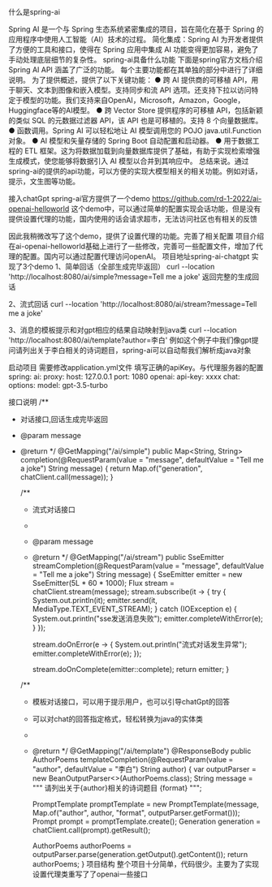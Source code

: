 什么是spring-ai

Spring AI 是一个与 Spring 生态系统紧密集成的项目，旨在简化在基于 Spring 的应用程序中使用人工智能（AI）技术的过程。
简化集成：Spring AI 为开发者提供了方便的工具和接口，使得在 Spring 应用中集成 AI 功能变得更加容易，避免了手动处理底层细节的复杂性。
spring-ai具备什么功能
下面是spring官方文档介绍
Spring AI API 涵盖了广泛的功能。 每个主要功能都在其单独的部分中进行了详细说明。 为了提供概述，提供了以下关键功能：
● 跨 AI 提供商的可移植 API，用于聊天、文本到图像和嵌入模型。支持同步和流 API 选项。还支持下拉以访问特定于模型的功能。我们支持来自OpenAI，Microsoft，Amazon，Google，Huggingface等的AI模型。
● 跨 Vector Store 提供程序的可移植 API，包括新颖的类似 SQL 的元数据过滤器 API，该 API 也是可移植的。支持 8 个向量数据库。
● 函数调用。Spring AI 可以轻松地让 AI 模型调用您的 POJO java.util.Function 对象。
● AI 模型和矢量存储的 Spring Boot 自动配置和启动器。
● 用于数据工程的 ETL 框架。这为将数据加载到向量数据库提供了基础，有助于实现检索增强生成模式，使您能够将数据引入 AI 模型以合并到其响应中。
总结来说。通过spring-ai的提供的api功能，可以方便的实现大模型相关的相关功能。例如对话，提示，文生图等功能。

接入chatGpt
spring-ai官方提供了一个demo
https://github.com/rd-1-2022/ai-openai-helloworld
这个demo中，可以通过简单的配置实现会话功能，但是没有提供设置代理的功能，国内使用的话会请求超市，无法访问社区也有相关的反馈

因此我稍微改写了这个demo，提供了设置代理的功能。完善了相关配置
项目介绍
在ai-openai-helloworld基础上进行了一些修改，完善可一些配置文件，增加了代理的配置。国内可以通过配置代理访问openAI。
项目地址spring-ai-chatgpt
实现了3个demo
1、简单回话（全部生成完毕返回）
curl --location 'http://localhost:8080/ai/simple?message=Tell me a joke'
返回完整的生成回话

2、流式回话
curl --location 'http://localhost:8080/ai/stream?message=Tell me a joke'

3、消息的模板提示和对gpt相应的结果自动映射到java类
curl --location 'http://localhost:8080/ai/template?author=李白'
例如这个例子中我们像gpt提问请列出关于李白相关的诗词题目，spring-ai可以自动帮我们解析成java对象

启动项目
需要修改application.yml文件
填写正确的apiKey。与代理服务器的配置
spring:
ai:
proxy:
host: 127.0.0.1
port: 1080
openai:
api-key: xxxx
chat:
options:
model: gpt-3.5-turbo


接口说明
/**
* 对话接口,回话生成完毕返回
* @param message
* @return
*/
@GetMapping("/ai/simple")
public Map<String, String> completion(@RequestParam(value = "message", defaultValue = "Tell me a joke") String message) {
return Map.of("generation", chatClient.call(message));
}


    /**
     * 流式对话接口
     *
     * @param message
     * @return
     */
    @GetMapping("/ai/stream")
    public SseEmitter streamCompletion(@RequestParam(value = "message", defaultValue = "Tell me a joke") String message) {
        SseEmitter emitter = new SseEmitter(5L * 60 * 1000);
        Flux<String> stream = chatClient.stream(message);
        stream.subscribe(it -> {
            try {
                System.out.println(it);
                emitter.send(it, MediaType.TEXT_EVENT_STREAM);
            } catch (IOException e) {
                System.out.println("sse发送消息失败");
                emitter.completeWithError(e);
            }
        });

        stream.doOnError(e -> {
            System.out.println("流式对话发生异常");
            emitter.completeWithError(e);
        });

        stream.doOnComplete(emitter::complete);
        return emitter;
    }


    /**
     * 模板对话接口，可以用于提示用户，也可以引导chatGpt的回答
     * 可以对chat的回答指定格式，轻松转换为java的实体类
     *
     * @return
     */
    @GetMapping("/ai/template")
    @ResponseBody
    public AuthorPoems templateCompletion(@RequestParam(value = "author", defaultValue = "李白") String author) {
        var outputParser = new BeanOutputParser<>(AuthorPoems.class);
        String message = """
             请列出关于{author}相关的诗词题目
             {format}
             """;

        PromptTemplate promptTemplate = new PromptTemplate(message, Map.of("author", author, "format", outputParser.getFormat()));
        Prompt prompt = promptTemplate.create();
        Generation generation = chatClient.call(prompt).getResult();

        AuthorPoems authorPoems = outputParser.parse(generation.getOutput().getContent());
        return authorPoems;
    }
项目结构
整个项目十分简单，代码很少。主要为了实现设置代理类重写了了openai一些接口
